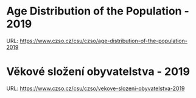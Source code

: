 # Age Distribution of the Population - 2019

URL: https://www.czso.cz/csu/czso/age-distribution-of-the-population-2019

# Věkové složení obyvatelstva - 2019

URL: https://www.czso.cz/csu/czso/vekove-slozeni-obyvatelstva-2019
